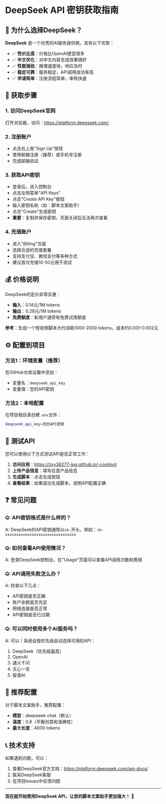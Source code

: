 # DeepSeek API 密钥获取指南

## 🚀 为什么选择DeepSeek？

**DeepSeek** 是一个优秀的AI服务提供商，具有以下优势：

- ✅ **性价比高**：价格比OpenAI便宜很多
- ✅ **中文优化**：对中文内容生成效果很好
- ✅ **性能强劲**：推理速度快，响应及时
- ✅ **稳定可靠**：服务稳定，API调用成功率高
- ✅ **申请简单**：注册流程简单，审核快速

## 📝 获取步骤

### 1. 访问DeepSeek官网
打开浏览器，访问：https://platform.deepseek.com/

### 2. 注册账户
- 点击右上角"Sign Up"按钮
- 使用邮箱注册（推荐）或手机号注册
- 完成邮箱验证

### 3. 获取API密钥
- 登录后，进入控制台
- 点击左侧菜单"API Keys"
- 点击"Create API Key"按钮
- 输入密钥名称（如：脚本文案助手）
- 点击"Create"生成密钥
- **重要**：复制并保存密钥，页面关闭后无法再次查看

### 4. 充值账户
- 进入"Billing"页面
- 选择合适的充值套餐
- 支持支付宝、微信支付等多种方式
- 建议首次充值10-50元用于测试

## 💰 价格说明

DeepSeek的定价非常实惠：

- **输入**：0.14元/1M tokens
- **输出**：0.28元/1M tokens
- **免费额度**：新用户通常有免费试用额度

**参考**：生成一个短视频脚本大约消耗1000-2000 tokens，成本约0.001-0.002元

## ⚙️ 配置到项目

### 方法1：环境变量（推荐）
在GitHub仓库设置中添加：
- 变量名：`deepseek_api_key`
- 变量值：您的API密钥

### 方法2：本地配置
在项目根目录创建`.env`文件：
```bash
deepseek_api_key=您的API密钥
```

## 🔧 测试API

您可以使用以下方式测试API是否正常工作：

1. **访问应用**：https://zxy36277-jpg.github.io/-coolroot
2. **上传产品信息**：填写任意产品信息
3. **生成脚本**：点击生成按钮
4. **查看结果**：如果成功生成脚本，说明API配置正确

## ❓ 常见问题

### Q: API密钥格式是什么样的？
A: DeepSeek的API密钥通常以`sk-`开头，例如：`sk-xxxxxxxxxxxxxxxxxxxxxxxxxxxxxxxx`

### Q: 如何查看API使用情况？
A: 登录DeepSeek控制台，在"Usage"页面可以查看API调用次数和费用

### Q: API调用失败怎么办？
A: 检查以下几点：
- API密钥是否正确
- 账户余额是否充足
- 网络连接是否正常
- API密钥是否已过期

### Q: 可以同时使用多个AI服务吗？
A: 可以！系统会按优先级自动选择可用的API：
1. DeepSeek（优先级最高）
2. OpenAI
3. 通义千问
4. 文心一言
5. 智谱AI

## 🎯 推荐配置

对于脚本文案助手，推荐配置：
- **模型**：deepseek-chat（默认）
- **温度**：0.8（平衡创意和准确性）
- **最大长度**：4000 tokens

## 📞 技术支持

如果遇到问题，可以：
1. 查看DeepSeek官方文档：https://platform.deepseek.com/api-docs/
2. 联系DeepSeek客服
3. 在项目Issues中反馈问题

---

**现在就开始使用DeepSeek API，让您的脚本文案助手更加强大！** 🎉

